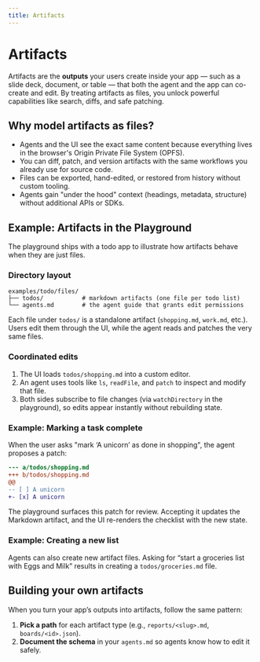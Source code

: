 ```yaml
---
title: Artifacts
---
```


# Artifacts

Artifacts are the **outputs** your users create inside your app — such as a slide deck, document, or table — that both the agent and the app can co-create and edit. By treating artifacts as files, you unlock powerful capabilities like search, diffs, and safe patching.

## Why model artifacts as files?

- Agents and the UI see the exact same content because everything lives in the browser's Origin Private File System (OPFS).
- You can diff, patch, and version artifacts with the same workflows you already use for source code.
- Files can be exported, hand-edited, or restored from history without custom tooling.
- Agents gain "under the hood" context (headings, metadata, structure) without additional APIs or SDKs.

## Example: Artifacts in the Playground

The playground ships with a todo app to illustrate how artifacts behave when they are just files.

### Directory layout

```text
examples/todo/files/
├── todos/           # markdown artifacts (one file per todo list)
└── agents.md        # the agent guide that grants edit permissions
```

Each file under `todos/` is a standalone artifact (`shopping.md`, `work.md`, etc.). Users edit them through the UI, while the agent reads and patches the very same files.

### Coordinated edits

1. The UI loads `todos/shopping.md` into a custom editor.
2. An agent uses tools like `ls`, `readFile`, and `patch` to inspect and modify that file.
3. Both sides subscribe to file changes (via `watchDirectory` in the playground), so edits appear instantly without rebuilding state.

### Example: Marking a task complete

When the user asks "mark ‘A unicorn’ as done in shopping", the agent proposes a patch:

```diff
--- a/todos/shopping.md
+++ b/todos/shopping.md
@@
-- [ ] A unicorn
+- [x] A unicorn
```

The playground surfaces this patch for review. Accepting it updates the Markdown artifact, and the UI re-renders the checklist with the new state.

### Example: Creating a new list

Agents can also create new artifact files. Asking for “start a groceries list with Eggs and Milk” results in creating a `todos/groceries.md` file.

## Building your own artifacts

When you turn your app’s outputs into artifacts, follow the same pattern:

1. **Pick a path** for each artifact type (e.g., `reports/<slug>.md`, `boards/<id>.json`).
2. **Document the schema** in your `agents.md` so agents know how to edit it safely.
